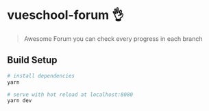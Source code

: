 # vueschool-forum :ok_hand:

> Awesome Forum 
> you can check every progress in each branch 

## Build Setup

``` bash
# install dependencies
yarn

# serve with hot reload at localhost:8080
yarn dev
```
